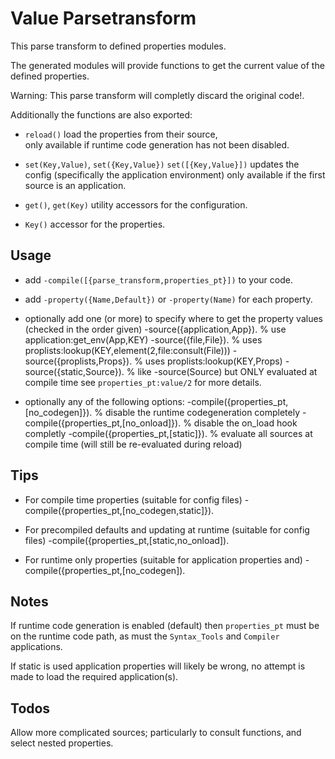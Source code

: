 Value Parsetransform
====================

This parse transform to defined properties modules.

The generated modules will provide functions to get the current value of the defined properties.

Warning: This parse transform will completly discard the original code!.

Additionally the functions are also exported:

* `reload()` load the properties from their source,<br>
  only available if runtime code generation has not been disabled.

* `set(Key,Value)`, `set({Key,Value})` `set([{Key,Value}])` updates the config
  (specifically the application environment)
  only available if the first source is an application.

* `get()`, `get(Key)` utility accessors for the configuration.

* `Key()` accessor for the properties.

Usage
-----
* add `-compile([{parse_transform,properties_pt}])` to your code.

* add `-property({Name,Default})` or `-property(Name)` for each property.

* optionally add one (or more) to specify where to get the property values (checked in the order given)
    -source({application,App}).
      % use application:get_env(App,KEY)
    -source({file,File}).
      % uses proplists:lookup(KEY,element(2,file:consult(File)))
    -source({proplists,Props}).
      % uses proplists:lookup(KEY,Props)
    -source({static,Source}).
      % like -source(Source) but ONLY evaluated at compile time
  see `properties_pt:value/2` for more details.

* optionally any of the following options:
    -compile({properties_pt,[no_codegen]}).
      % disable the runtime codegeneration completely
    -compile({properties_pt,[no_onload]}).
      % disable the on_load hook completly
    -compile({properties_pt,[static]}). 
      % evaluate all sources at compile time (will still be re-evaluated during reload)

Tips
----
* For compile time properties (suitable for config files)
    -compile({properties_pt,[no_codegen,static]}).

* For precompiled defaults and updating at runtime (suitable for config files)
    -compile({properties_pt,[static,no_onload]).

* For runtime only properties (suitable for application properties and)
    -compile({properties_pt,[no_codegen]).

Notes
-----
If runtime code generation is enabled (default) then `properties_pt` must be on
the runtime code path, as must the `Syntax_Tools` and `Compiler` applications.

If static is used application properties will likely be wrong, no attempt is
made to load the required application(s).

Todos
-----
Allow more complicated sources; particularly to consult functions, and select
nested properties.

<!-- EOF -->

